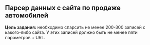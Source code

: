 ## Парсер данных с сайта по продаже автомобилей
**Цель задания:** необходимо спарсить не менее 200-300 записей с какого-либо сайта. У этих записей должно быть не менее пяти параметров + URL.

